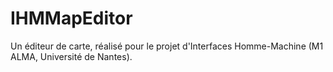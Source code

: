 IHMMapEditor
============

Un éditeur de carte, réalisé pour le projet d'Interfaces Homme-Machine (M1 ALMA, Université de Nantes).
